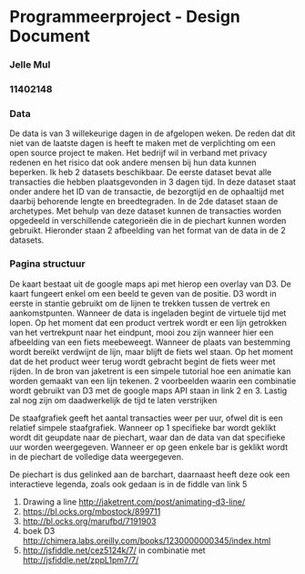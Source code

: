 # Programmeerproject - Design Document
### Jelle Mul
### 11402148

### Data
De data is van 3 willekeurige dagen in de afgelopen weken. De reden dat dit niet van de laatste dagen is heeft te maken met de verplichting om een open source project te maken. Het bedrijf wil in verband met privacy redenen en het risico dat ook andere mensen bij hun data kunnen beperken. Ik heb 2 datasets beschikbaar. De eerste dataset bevat alle transacties die hebben plaatsgevonden in 3 dagen tijd. In deze dataset staat onder andere het ID van de transactie, de bezorgtijd en de ophaaltijd met daarbij behorende lengte en breedtegraden. In de 2de dataset staan de archetypes. Met behulp van deze dataset kunnen de transacties worden opgedeeld in verschillende categorieën die in de piechart kunnen worden gebruikt. Hieronder staan 2 afbeelding van het format van de data in de 2 datasets.

### Pagina structuur
De kaart bestaat uit de google maps api met hierop een overlay van D3. De kaart fungeert enkel om een beeld te geven van de positie. D3 wordt in eerste in stantie gebruikt om de lijnen te trekken tussen de vertrek en aankomstpunten. Wanneer de data is ingeladen begint de virtuele tijd met lopen. Op het moment dat een product vertrek wordt er een lijn getrokken van het vertrekpunt naar het eindpunt, mooi zou zijn wanneer hier een afbeelding van een fiets meebeweegt. Wanneer de plaats van bestemming wordt bereikt verdwijnt de lijn, maar blijft de fiets wel staan. Op het moment dat de het product weer terug wordt gebracht begint de fiets weer met rijden. In de bron van jaketrent is een simpele tutorial hoe een animatie kan worden gemaakt van een lijn tekenen. 2 voorbeelden waarin een combinatie wordt gebruikt van D3 met de google maps API staan in link 2 en 3.
Lastig zal nog zijn om daadwerkelijk de tijd te laten verstrijken

De staafgrafiek geeft het aantal transacties weer per uur, ofwel dit is een relatief simpele staafgrafiek. Wanneer op 1 specifieke bar wordt geklikt wordt dit geupdate naar de piechart, waar dan de data van dat specifieke uur worden weergegeven. Wanneer er op geen enkele bar is geklikt wordt in de piechart de volledige data weergegeven.

De piechart is dus gelinked aan de barchart, daarnaast heeft deze ook een interactieve legenda, zoals ook gedaan is in de fiddle van link 5







1. Drawing a line
http://jaketrent.com/post/animating-d3-line/
2. https://bl.ocks.org/mbostock/899711
3. http://bl.ocks.org/marufbd/7191903
4. boek D3
http://chimera.labs.oreilly.com/books/1230000000345/index.html
5. http://jsfiddle.net/cez5124k/7/ in combinatie met http://jsfiddle.net/zppL1pm7/7/
